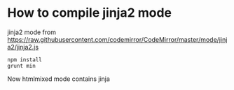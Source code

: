How to compile jinja2 mode
==========================

jinja2 mode from https://raw.githubusercontent.com/codemirror/CodeMirror/master/mode/jinja2/jinja2.js

	npm install
	grunt min

Now htmlmixed mode contains jinja

